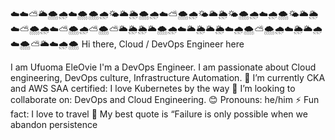 ☁️☁️⛅🌥️🌨️🌧️☁️🌨️🌨️🌧️🌤️🌥️🌦️🌨️🌧️☁️⛅🌨️🌧️🌤️🌥️🌦️🌤️🌨️🌧️☁️🌧️🌨️🌤️🌥️🌦️☁️⛅🌨️🌧️☁️⛅🌨️🌧️⛅🌨️⛅🌥️🌦️🌦️🌥️🌨️🌧️☁️🌥️🌦️🌥️🌦️☁️🌧️🌨️⛅🌨️🌧️☁️🌦️🌥️🌧️☁️🌨️⛅🌥️☁️🌧️🌨️
Hi there, Cloud / DevOps Engineer here 

I am Ufuoma EleOvie 
I'm a DevOps Engineer. 
I am passionate about Cloud engineering, DevOps culture, Infrastructure Automation.
🌱 I’m currently CKA and AWS SAA certified: I love Kubernetes by the way
👯 I’m looking to collaborate on: DevOps and Cloud Engineering.
😊 Pronouns: he/him
⚡ Fun fact: I love to travel
📖 My best quote is “Failure is only possible when we abandon persistence
<!---
inventadenos/inventadenos is a ✨ special ✨ repository because its `README.md` (this file) appears on your GitHub profile.
You can click the Preview link to take a look at your changes.
--->

